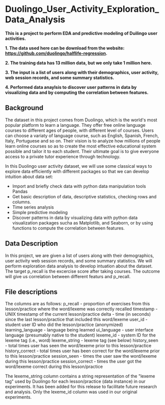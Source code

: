 # Duolingo_User_Activity_Exploration_Data_Analysis

**This is a project to perform EDA and predictive modeling of Duilingo user activities.**

**1. The data used here can be download from the website: https://github.com/duolingo/halflife-regression.**

**2. The training data has 13 million data, but we only take 1 million here.**

**3. The input is a list of users along with their demographics, user activity, web session records, and some summary statistics.**

**4. Performed data anaylsis to discover user patterns in data by visualizing data and by computing the correlation between features.**

## Background
The dataset in this project comes from Duolingo, which is the world's most popular platform to learn a language. They offer free online language courses to different ages of people, with different level of courses. Users can choose a variaty of language course, such as English, Spanish, French, Italy, Portuguese and so on. Their vision is to analyze how millions of people learn online courses so as to create the most effective educational system possible and tailor it to each student. Their ultimate goal is to give everyone access to a private tutor experience through technology.

In this Duolingo user activity dataset, we will use some classical ways to explore data efficiently with different packages so that we can develop intuition about data set:
* Import and briefly check data with python data manipulation tools Pandas
* Get basic description of data, descriptive statistics, checking rows and columns.
* Time series analysis
* Simple predictive modeling
* Discover patterns in data by visualizing data with python data visualization packages sucha as Matplotlib, and Seaborn, or by using functions to compute the correlation between features.

## Data Description
In this project, we are given a list of users along with their demographics, user activity web session records, and some summary statistics. We will perform exploration data analysis to develop intuation about the dataset. The target p_recall is the excercise score after taking courses. The outcome will give us correlation between different featurs and p_recall.

## File descriptions
The columns are as follows:
p_recall - proportion of exercises from this lesson/practice where the word/lexeme was correctly recalled
timestamp - UNIX timestamp of the current lesson/practice
delta - time (in seconds) since the last lesson/practice that included this word/lexeme
user_id - student user ID who did the lesson/practice (anonymized)
learning_language - language being learned
ui_language - user interface language (presumably native to the student)
lexeme_id - system ID for the lexeme tag (i.e., word)
lexeme_string - lexeme tag (see below)
history_seen - total times user has seen the word/lexeme prior to this lesson/practice
history_correct - total times user has been correct for the word/lexeme prior to this lesson/practice
session_seen - times the user saw the word/lexeme during this lesson/practice
session_correct - times the user got the word/lexeme correct during this lesson/practice

The lexeme_string column contains a string representation of the "lexeme tag" used by Duolingo for each lesson/practice (data instance) in our experiments. It has been added for this release to facilitate future research and analysis. Only the lexeme_id column was used in our original experiments. 
